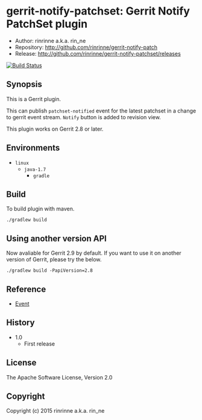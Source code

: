gerrit-notify-patchset: Gerrit Notify PatchSet plugin
==================

* Author: rinrinne a.k.a. rin_ne
* Repository: http://github.com/rinrinne/gerrit-notify-patch
* Release: http://github.com/rinrinne/gerrit-notify-patchset/releases

[![Build Status](https://travis-ci.org/rinrinne/gerrit-notify-patchset.png?branch=master)](https://travis-ci.org/rinrinne/gerrit-notify-patchset)

Synopsis
----------------------

This is a Gerrit plugin.

This can publish `patchset-notified` event for the latest patchset in a change to gerrit event stream.
`Notify` button is added to revision view.

This plugin works on Gerrit 2.8 or later.

Environments
---------------------

* `linux`
  * `java-1.7`
    * `gradle`

Build
---------------------

To build plugin with maven.

    ./gradlew build

Using another version API
--------------------------

Now avaliable for Gerrit 2.9 by default. If you want to use it on another version of Gerrit, please try the below.

    ./gradlew build -PapiVersion=2.8

Reference
--------------------------

* [Event]

[Event]: https://github.com/rinrinne/gerrit-notify-patchset/blob/master/src/main/resources/Documentation/event.md


History
---------------------

* 1.0
  *  First release

License
---------------------

The Apache Software License, Version 2.0

Copyright
---------------------

Copyright (c) 2015 rinrinne a.k.a. rin_ne
